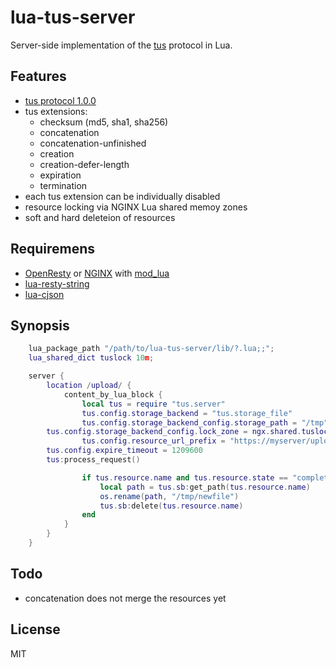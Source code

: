 # lua-tus-server

Server-side implementation of the [tus](https://tus.io/) protocol in Lua.

## Features

- [tus protocol 1.0.0](https://tus.io/protocols/resumable-upload.html)
- tus extensions:
  - checksum (md5, sha1, sha256)
  - concatenation
  - concatenation-unfinished
  - creation
  - creation-defer-length
  - expiration
  - termination
- each tus extension can be individually disabled
- resource locking via NGINX Lua shared memoy zones
- soft and hard deleteion of resources

## Requiremens

- [OpenResty](https://openresty.org) or [NGINX](https://www.nginx.com) with [mod\_lua](https://github.com/openresty/lua-nginx-module)
- [lua-resty-string](https://github.com/openresty/lua-resty-string)
- [lua-cjson](https://www.kyne.com.au/~mark/software/lua-cjson.php)

## Synopsis


```lua
    lua_package_path "/path/to/lua-tus-server/lib/?.lua;;";
    lua_shared_dict tuslock 10m;

    server {
        location /upload/ {
            content_by_lua_block {
                local tus = require "tus.server"
                tus.config.storage_backend = "tus.storage_file"
                tus.config.storage_backend_config.storage_path = "/tmp"
		tus.config.storage_backend_config.lock_zone = ngx.shared.tuslock
                tus.config.resource_url_prefix = "https://myserver/upload"
		tus.config.expire_timeout = 1209600
		tus:process_request()

                if tus.resource.name and tus.resource.state == "completed" then
                    local path = tus.sb:get_path(tus.resource.name)
                    os.rename(path, "/tmp/newfile")
                    tus.sb:delete(tus.resource.name)
                end
            }
        }
    }
```

## Todo

- concatenation does not merge the resources yet

## License
MIT
